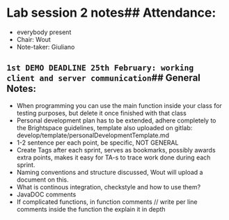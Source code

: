 # Lab session 2 notes## Attendance:
* everybody present
* Chair: Wout
* Note-taker: Giuliano

## `1st DEMO DEADLINE 25th February: working client and server communication`## General Notes:
* When programming you can use the main function inside your class for testing purposes, but delete it once finished with that class
* Personal development plan has to be extended, adhere completely to the Brightspace guidelines, template also uploaded on gitlab: develop/template/personalDevelopmentTemplate.md
* 1-2 sentence per each point, be specific, NOT GENERAL
* Create Tags after each sprint, serves as bookmarks, possibly awards extra points, makes it easy for TA-s to trace work done during each sprint.
* Naming conventions and structure discussed, Wout will upload a document on this.
* What is continous integration, checkstyle and how to use them?
* JavaDOC comments
* If complicated functions, in function comments // write per line comments inside the function the explain it in depth



